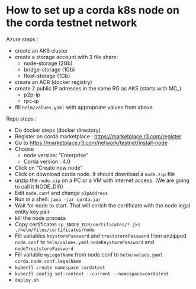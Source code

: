 # How to set up a corda k8s node on the corda testnet network

Azure steps :
- create an AKS cluster
- create a storage account with 3 file share:
  - node-storage (2Gb)
  - bridge-storage (1Gb)
  - float-storage (1Gb)
- create an ACR (docker registry)
- create 2 public IP adresses in the same RG as AKS (starts with MC_)
  - p2p-ip
  - rpc-ip
- fill `helm/values.yaml` with appropriate values from above

Repo steps :
- Do docker steps (docker directory)
- Register on corda marketplace : https://marketplace.r3.com/register
- Go to https://marketplace.r3.com/network/testnet/install-node
- Choose 
  - node version: "Enterprise"
  - Corda version : 4.0
- Click on "Create new node"
- Click on download corda node. It should download a `node.zip` file
- unzip the `node.zip` on a PC or a VM with internet access. (We are going to call it NODE_DIR)
- Edit `node.conf` and change `p2pAddress` 
- Run in a shell: `java -jar corda.jar` 
- Wait for node to start. That will enrich the certificate with the node legal entity key pair
- kill the node process
- Copy certificates `cp $NODE_DIR/certificates/*.jks ./helm/files/certificates/node`
- Fill variables  `keystorePassword` and `truststorePassword` from unzipped `node.conf` to `helm/values.yaml` `nodeKeystorePassword` and `nodeTruststorePassword`
- Fill variable `myLegalName` from node.conf to `helm/values.yaml` `corda.node.conf.legalName`
- `kubectl create namespace cordatest`
- `kubectl config set-context --current --namespace=cordatest`
- `deploy.sh`
